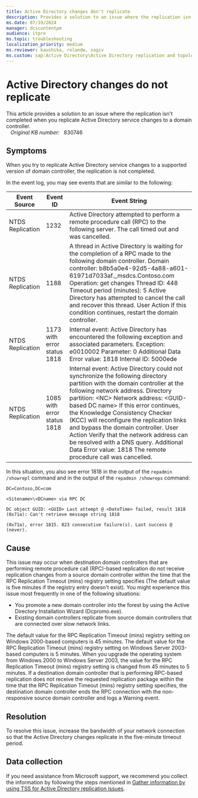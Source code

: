 ```yaml
---
title: Active Directory changes don't replicate
description: Provides a solution to an issue where the replication isn't completed when you replicate Active Directory directory service changes to a domain controller.
ms.date: 07/19/2024
manager: dcscontentpm
audience: itpro
ms.topic: troubleshooting
localization_priority: medium
ms.reviewer: kaushika, rolandw, sagiv
ms.custom: sap:Active Directory\Active Directory replication and topology, csstroubleshoot
---
```

# Active Directory changes do not replicate

This article provides a solution to an issue where the replication isn't completed when you replicate Active Directory service changes to a domain controller.  
   
_Original KB number:_ &nbsp; 830746

## Symptoms

When you try to replicate Active Directory service changes to a supported version of domain controller, the replication is not completed.

In the event log, you may see events that are similar to the following: 

|Event Source|Event ID|Event String|
|---|---|---|
|NTDS Replication|1232|Active Directory attempted to perform a remote procedure call (RPC) to the following server. The call timed out and was cancelled.|
|NTDS Replication|1188|A thread in Active Directory is waiting for the completion of a RPC made to the following domain controller. Domain controller: b8b5a0e4-92d5-4a88-a601-61971d7033af._msdcs.Contoso.com Operation: get changes Thread ID: 448 Timeout period (minutes): 5 Active Directory has attempted to cancel the call and recover this thread. User Action If this condition continues, restart the domain controller.|
|NTDS Replication|1173 with error status 1818|Internal event: Active Directory has encountered the following exception and associated parameters. Exception: e0010002 Parameter: 0 Additional Data Error value: 1818 Internal ID: 5000ede|
|NTDS Replication|1085 with error status 1818|Internal event: Active Directory could not synchronize the following directory partition with the domain controller at the following network address. Directory partition: \<NC\> Network address: \<GUID-based DC name\> If this error continues, the Knowledge Consistency Checker (KCC) will reconfigure the replication links and bypass the domain controller. User Action Verify that the network address can be resolved with a DNS query. Additional Data Error value: 1818 The remote procedure call was cancelled.|

In this situation, you also see error 1818 in the output of the `repadmin /showrepl` command and in the output of the `repadmin /showreps` command:  

```output
DC=Contoso,DC=com

<Sitename>\<DCname> via RPC DC

DC object GUID: <GUID> Last attempt @ <DateTime> failed, result 1818 (0x71a): Can't retrieve message string 1818

(0x71a), error 1815. 823 consecutive failure(s). Last success @ (never).
```

## Cause

This issue may occur when destination domain controllers that are performing remote procedure call (RPC)-based replication do not receive replication changes from a source domain controller within the time that the RPC Replication Timeout (mins) registry setting specifies (The default value is five minutes if the registry entry doesn't exist). You might experience this issue most frequently in one of the following situations:

- You promote a new domain controller into the forest by using the Active Directory Installation Wizard (Dcpromo.exe).
- Existing domain controllers replicate from source domain controllers that are connected over slow network links.

The default value for the RPC Replication Timeout (mins) registry setting on Windows 2000-based computers is 45 minutes. The default value for the RPC Replication Timeout (mins) registry setting on Windows Server 2003-based computers is 5 minutes. When you upgrade the operating system from Windows 2000 to Windows Server 2003, the value for the RPC Replication Timeout (mins) registry setting is changed from 45 minutes to 5 minutes. If a destination domain controller that is performing RPC-based replication does not receive the requested replication package within the time that the RPC Replication Timeout (mins) registry setting specifies, the destination domain controller ends the RPC connection with the non-responsive source domain controller and logs a Warning event.

## Resolution

To resolve this issue, increase the bandwidth of your network connection so that the Active Directory changes replicate in the five-minute timeout period. 

## Data collection

If you need assistance from Microsoft support, we recommend you collect the information by following the steps mentioned in [Gather information by using TSS for Active Directory replication issues](../../windows-client/windows-troubleshooters/gather-information-using-tss-ad-replication.md).
